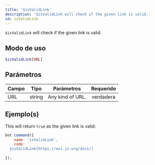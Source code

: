 ```yaml
---
title: '$isValidLink'
description: '$isValidLink will check if the given link is valid.'
id: isValidLink
---
```


`$isValidLink` will check if the given link is valid.

## Modo de uso

```php
$isValidLink[URL]
```

## Parámetros

| Campo | Tipo   | Parámetros       | Requerido |
| ----- | ------ | ---------------- |:---------:|
| URL   | string | Any kind of URL. | verdadera |

## Ejemplo(s)

This will return `true` as the given link is valid:

```javascript
bot.command({
    name: 'isValidLink',
    code: `
  $isValidLink[https://aoi.js.org/docs/]
  `
});
```
